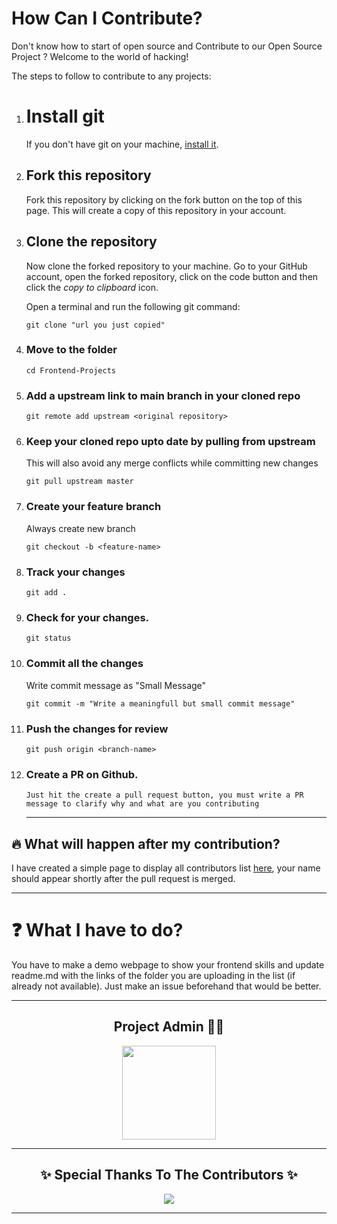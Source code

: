 # How Can I Contribute?

Don't know how to start of open source and Contribute to our Open Source Project ? Welcome to the world of hacking!

The steps to follow to contribute to any projects:

1.  # Install git

    If you don't have git on your machine, [install it](https://help.github.com/articles/set-up-git/).

2.  ## Fork this repository

    Fork this repository by clicking on the fork button on the top of this page.
    This will create a copy of this repository in your account.

3.  ## Clone the repository

    Now clone the forked repository to your machine. Go to your GitHub account, open the forked repository, click on the code button and then click the _copy to clipboard_ icon.

    Open a terminal and run the following git command:

    ```
    git clone "url you just copied"
    ```

4.  ### Move to the folder
    ```
    cd Frontend-Projects
    ```
5.  ### Add a upstream link to main branch in your cloned repo
    ```
    git remote add upstream <original repository>
    ```
6.  ### Keep your cloned repo upto date by pulling from upstream
    This will also avoid any merge conflicts while committing new changes
    ```
    git pull upstream master
    ```
7.  ### Create your feature branch
    Always create new branch
    ```
    git checkout -b <feature-name>
    ```
8.  ### Track your changes
    ```
    git add .
    ```
9.  ### Check for your changes.
    ```
    git status
    ```
10. ### Commit all the changes
    Write commit message as "Small Message"
    ```
    git commit -m "Write a meaningfull but small commit message"
    ```
11. ### Push the changes for review
    ```
    git push origin <branch-name>
    ```
12. ### Create a PR on Github.
        Just hit the create a pull request button, you must write a PR message to clarify why and what are you contributing
    <hr>

## 🔥 What will happen after my contribution?

I have created a simple page to display all contributors list [here](https://github.com/SwapnilSanghvi/Frontend-Projects/graphs/contributors), your name should appear shortly after the pull request is merged.

---

# ❓ What I have to do?

You have to make a demo webpage to show your frontend skills and update readme.md with the links of the folder you are uploading in the list (if already not available). Just make an issue beforehand that would be better.

---

<h2 align="center"> Project Admin 👨‍💻</h2>

<p align="center"><a href="https://github.com/SwapnilSanghvi" ><img align ="center" src="https://avatars.githubusercontent.com/u/48006269" width=150px height=150px /></a></p>      
                                             
-----------------------------------------------------

<h2 align="center">✨ Special Thanks To The Contributors ✨</h2>

<p align="center">
 
 <a href="https://github.com/SwapnilSanghvi/Frontend-Projects/graphs/contributors">
 <img src="https://contrib.rocks/image?repo=SwapnilSanghvi/Frontend-Projects" />

</p>

---
